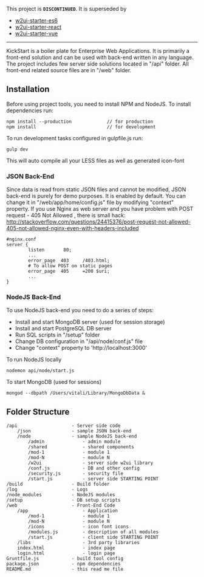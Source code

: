 This project is **`DISCONTINUED`**. It is superseded by
- [w2ui-starter-es6](https://github.com/vitmalina/w2ui-starter-es6)
- [w2ui-starter-react](https://github.com/vitmalina/w2ui-starter-react)
- [w2ui-starter-vue](https://github.com/vitmalina/w2ui-starter-vue)

---

KickStart is a boiler plate for Enterprise Web Applications. It is primarily a front-end solution and can be used with back-end written in any language. The project includes few server side solutions located in "/api" folder. All front-end related source files are in "/web" folder.

## Installation

Before using project tools, you need to install NPM and NodeJS. To install dependencies run:
```
npm install --production             // for production
npm install                          // for development
```

To run development tasks configured in gulpfile.js run:
```
gulp dev
```
This will auto compile all your LESS files as well as generated icon-font

### JSON Back-End

Since data is read from static JSON files and cannot be modified, JSON back-end is purely for demo purposes. It is enabled by default. You can change it in "/web/app/home/config.js" file by modifying "context" property.
If you use Nginx as web server and you have problem with POST request - 405 Not Allowed , there is small hack: http://stackoverflow.com/questions/24415376/post-request-not-allowed-405-not-allowed-nginx-even-with-headers-included
```
#nginx.conf
server {
		listen       80;
		...
		error_page  403     /403.html;
		# To allow POST on static pages
		error_page  405     =200 $uri;
		...
}
```

### NodeJS Back-End

To use NodeJS back-end you need to do a series of steps:
- Install and start MongoDB server (used for session storage)
- Install and start PostgreSQL DB server
- Run SQL scripts in "/setup" folder
- Change DB configuration in "/api/node/conf.js" file
- Change "context" property to 'http://localhost:3000'

To run NodeJS locally
```
nodemon api/node/start.js
```

To start MongoDB (used for sessions)
```
mongod --dbpath /Users/vitali/Library/MongoDbData &
```

## Folder Structure

```
/api					- Server side code
	/json				- sample JSON back-end
	/node				- sample NodeJS back-end
		/admin				- admin module
		/shared				- shared components
		/mod-1				- module 1
		/mod-N				- module N
		/w2ui				- server side w2ui library
		/conf.js			- DB and other config
		/security.js		- security file
		/start.js			- server side STARTING POINT
/build					- Build folder
/log					- Logs
/node_modules			- NodeJS modules
/setup					- DB setup scripts
/web					- Front-End Code
	/app					- Application
		/mod-1				- module 1
		/mod-N				- module N
		/icons				- icon font icons
		/modules.js			- description of all modules
		/start.js			- client side STARTING POINT
	/libs					- 3rd party libraries
	index.html 				- index page
	login.html 				- login page
Gruntfile.js			- build tool config
package.json			- npm dependencies
README.md				- this read me file
```
